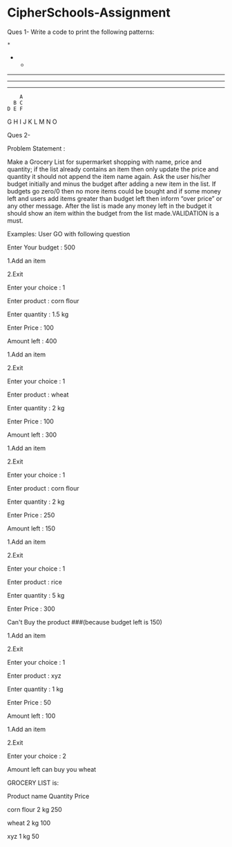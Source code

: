 # CipherSchools-Assignment

Ques 1-
Write a code to print the following patterns:


    *            
   * * 
  * * * 
 * * * * 
* * * * *


        A 
      B C 
    D E F 
  G H I J 
K L M N O


Ques 2-

Problem Statement :

Make a Grocery List for supermarket shopping with name, price and quantity; if the list already contains an item then only update the price and quantity it should not append the item name again. Ask the user his/her budget initially and minus the budget after adding a new item in the list. If budgets go zero/0 then no more items could be bought and if some money left and users add items greater than budget left then inform “over price” or any other message. After the list is made any money left in the budget it should show an item within the budget from the list made.VALIDATION is a must.

Examples:
User GO with following question 

Enter Your budget : 500 

1.Add an item

2.Exit

Enter your choice : 1

Enter product : corn flour

Enter quantity : 1.5 kg

Enter Price : 100

Amount left : 400

1.Add an item

2.Exit

Enter your choice : 1

Enter product : wheat

Enter quantity : 2 kg

Enter Price : 100

Amount left : 300

1.Add an item

2.Exit

Enter your choice : 1

Enter product : corn flour

Enter quantity : 2 kg

Enter Price : 250

Amount left : 150

1.Add an item

2.Exit

Enter your choice : 1

Enter product : rice

Enter quantity : 5 kg

Enter Price : 300

Can't Buy the product ###(because budget left is 150)

1.Add an item

2.Exit

Enter your choice : 1

Enter product : xyz 

Enter quantity : 1 kg

Enter Price : 50

Amount left : 100

1.Add an item

2.Exit

Enter your choice : 2

Amount left can buy you wheat 

GROCERY LIST is:

Product name   Quantity   Price

corn flour      2 kg        250

wheat           2 kg        100

xyz             1 kg         50
